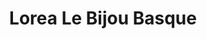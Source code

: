 ---
title: "Lorea Le Bijou Basque"
url: /saint-jean-pied-de-port/lorea-le-bijou-basque/
shop: Schmuck
---